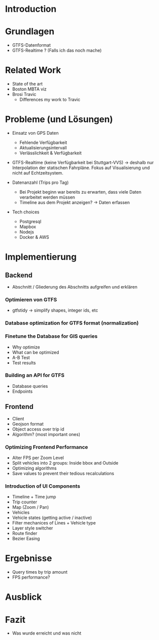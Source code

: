 # Introduction

# Grundlagen
* GTFS-Datenformat
* GTFS-Realtime ? (Falls ich das noch mache)

# Related Work
* State of the art
* Boston MBTA viz
* Brosi Travic
	* Differences my work to Travic

# Probleme (und Lösungen)
* Einsatz von GPS Daten
	* Fehlende Verfügbarkeit
	* Aktualisierungsintervall
	* Verlässlichkeit & Verfügbarkeit

* GTFS-Realtime (keine Verfügbarkeit bei Stuttgart-VVS) -> deshalb nur Interpolation der statischen Fahrpläne. Fokus auf Visualisierung und nicht auf Echtzeitsystem.

* Datenanzahl (Trips pro Tag)
	* Bei Projekt beginn war bereits zu erwarten, dass viele Daten verarbeitet werden müssen 
	* Timeline aus dem Projekt anzeigen? -> Daten erfassen

* Tech choices
	* Postgresql
   * Mapbox
   * Nodejs
   * Docker & AWS

# Implementierung

## Backend 
  * Abschnitt / Gliederung des Abschnitts aufgreifen und erklären

### Optimieren von GTFS
  * gtfstidy -> simplify shapes, integer ids, etc

### Database optimization for GTFS format (normalization)

### Finetune the Database for GIS queries
  * Why optimize
  * What can be optimized
  * A-B Test
  * Test results

### Building an API for GTFS
  * Database queries
  * Endpoints

## Frontend
  * Client
  * Geojson format
  * Object access over trip id
  * Algorithm? (most important ones)

### Optimizing Frontend Performance
  * Alter FPS per Zoom Level
  * Split vehicles into 2 groups: Inside bbox and Outside
  * Optimizing algorithms
  * Save values to prevent their tedious recalculations

### Introduction of UI Components
  * Timeline + Time jump
  * Trip counter
  * Map (Zoom / Pan)
  * Vehicles
  * Vehicle states (getting active / inactive)
  * Filter mechanices of Lines + Vehicle type
  * Layer style switcher
  * Route finder
  * Bezier Easing


# Ergebnisse
  * Query times by trip amount
  * FPS performance?

# Ausblick

# Fazit
  * Was wurde erreicht und was nicht